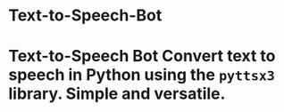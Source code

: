 # Text-to-Speech-Bot
# Text-to-Speech Bot  Convert text to speech in Python using the `pyttsx3` library. Simple and versatile.
